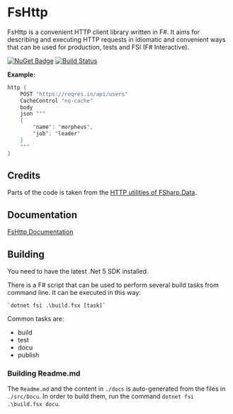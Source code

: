 
# FsHttp

FsHttp is a convenient HTTP client library written in F#. It aims for describing and executing HTTP requests in idiomatic and convenient ways that can be used for production, tests and FSI (F# Interactive).

[![NuGet Badge](http://img.shields.io/nuget/v/SchlenkR.FsHttp.svg?style=flat)](https://www.nuget.org/packages/SchlenkR.FsHttp) [![Build Status](https://travis-ci.org/ronaldschlenker/FsHttp.svg?branch=master)](https://travis-ci.org/ronaldschlenker/FsHttp)

**Example:**

```fsharp
http {
    POST "https://reqres.in/api/users"
    CacheControl "no-cache"
    body
    json """
    {
        "name": "morpheus",
        "job": "leader"
    }
    """
}
```

## Credits

Parts of the code is taken from the [HTTP utilities of FSharp.Data](http://fsharp.github.io/FSharp.Data/library/Http.html).

## Documentation

[FsHttp Documentation](https://ronaldschlenker.github.io/FsHttp)

## Building

You need to have the latest .Net 5 SDK installed.

There is a F# script that can be used to perform several build tasks from command line. It can be executed in this way:

    `dotnet fsi .\build.fsx [task]`

Common tasks are:

* build
* test
* docu
* publish

### Building Readme.md

The `Readme.md` and the content in `./docs` is auto-generated from the files in `./src/Docu`. In order to build them, run the command `dotnet fsi .\build.fsx docu`.

